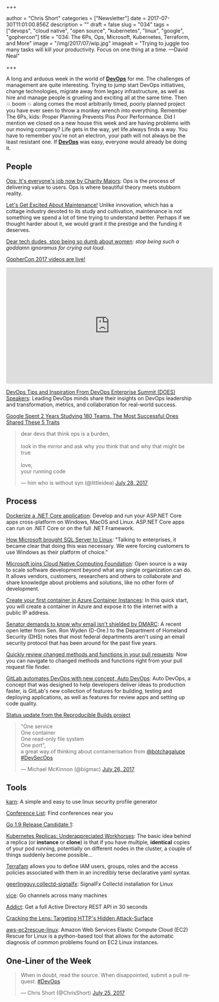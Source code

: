 +++

author = "Chris Short"
categories = ["Newsletter"]
date = 2017-07-30T11:01:00.856Z
description = ""
draft = false
slug = "034"
tags = ["devops", "cloud native", "open source", "kubernetes", "linux", "google", "gophercon"]
title = "034: The 6Ps, Ops, Microsoft, Kubernetes, Terraform, and More"
image = "/img/2017/07/wip.jpg"
imagealt = "Trying to juggle too many tasks will kill your productivity. Focus on one thing at a time. —David Neal"

+++

A long and arduous week in the world of [**DevOps**](https://devopsish.com) for me. The challenges of management are quite interesting. Trying to jump start DevOps initiatives, change technologies, migrate away from legacy infrastructure, as well as hire and manage people is grueling and exciting all at the same time. Then 💥 boom 💥 along comes the most arbitrarily timed, poorly planned project you have ever seen to throw a monkey wrench into everything. Remember The 6Ps, kids: Proper Planning Prevents Piss Poor Performance. Did I mention we closed on a new house this week and are having problems with our moving company? Life gets in the way, yet life always finds a way. You have to remember you're not an electron, your path will not always be the least resistant one. If [**DevOps**](https://devopsish.com) was easy, everyone would already be doing it.

## People

[Ops: It's everyone's job now by Charity Majors](https://opensource.com/article/17/7/state-systems-administration): Ops is the process of delivering value to users. Ops is where beautiful theory meets stubborn reality.

[Let's Get Excited About Maintenance!](https://www.nytimes.com/2017/07/22/opinion/sunday/lets-get-excited-about-maintenance.html) Unlike innovation, which has a cottage industry devoted to its study and cultivation, maintenance is not something we spend a lot of time trying to understand better. Perhaps if we thought harder about it, we would grant it the prestige and the funding it deserves.

[Dear tech dudes, stop being so dumb about women](https://techcrunch.com/2017/07/23/dear-tech-dudes-stop-being-such-idiots-about-women/): *stop being such a goddamn ignoramus for crying out loud*.

[GopherCon 2017 videos are live!](https://twitter.com/GopherCon/status/889558591547600896)

<iframe width="560" height="315" src="https://www.youtube.com/embed/RW49puXPryg" frameborder="0" allow="autoplay; encrypted-media" allowfullscreen></iframe>

[DevOps Tips and Inspiration From DevOps Enterprise Summit (DOES) Speakers](https://dzone.com/articles/devops-tips-and-inspiration-from-devops-enterprise): Leading DevOps minds share their insights on DevOps leadership and transformation, metrics, and collaboration for real-world success.

[Google Spent 2 Years Studying 180 Teams. The Most Successful Ones Shared These 5 Traits](https://www.inc.com/michael-schneider/google-thought-they-knew-how-to-create-the-perfect.html)

<blockquote class="twitter-tweet" data-lang="en"><p lang="en" dir="ltr">dear devs that think ops is a burden,<br><br>look in the mirror and ask why you think that and why that might be true<br><br>love,<br>your running code</p>&mdash; him who is without syn (@littleidea) <a href="https://twitter.com/littleidea/status/891072671122731009?ref_src=twsrc%5Etfw">July 28, 2017</a></blockquote>
<script async src="https://platform.twitter.com/widgets.js" charset="utf-8"></script>

<p><script async src="//pagead2.googlesyndication.com/pagead/js/adsbygoogle.js"></script>
<ins class="adsbygoogle"
     style="display:block; text-align:center;"
     data-ad-layout="in-article"
     data-ad-format="fluid"
     data-ad-client="ca-pub-8972983586873269"
     data-ad-slot="9019534115"></ins>
<script>
     (adsbygoogle = window.adsbygoogle || []).push({});
</script></p>

## Process

[Dockerize a .NET Core application](https://docs.docker.com/engine/examples/dotnetcore/): Develop and run your ASP.NET Core apps cross-platform on Windows, MacOS and Linux. ASP.NET Core apps can run on .NET Core or on the full .NET Framework.

[How Microsoft brought SQL Server to Linux](https://techcrunch.com/2017/07/17/how-microsoft-brought-sql-server-to-linux/): "Talking to enterprises, it became clear that doing this was necessary. We were forcing customers to use Windows as their platform of choice."

[Microsoft joins Cloud Native Computing Foundation](https://azure.microsoft.com/en-us/blog/announcing-cncf/): Open source is a way to scale software development beyond what any single organization can do. It allows vendors, customers, researchers and others to collaborate and share knowledge about problems and solutions, like no other form of development.

[Create your first container in Azure Container Instances](https://docs.microsoft.com/en-us/azure/container-instances/container-instances-quickstart): In this quick start, you will create a container in Azure and expose it to the internet with a public IP address.

[Senator demands to know why email isn't shielded by DMARC](https://nakedsecurity.sophos.com/2017/07/25/us-government-email-still-not-using-a-key-security-tool-to-protect-users/): A recent open letter from Sen. Ron Wyden (D-Ore.) to the Department of Homeland Security (DHS) notes that most federal departments aren't using an email security protocol that has been around for the past five years.

[Quickly review changed methods and functions in your pull requests](https://github.com/blog/2407-quickly-review-changed-methods-and-functions-in-your-pull-requests): Now you can navigate to changed methods and functions right from your pull request file finder.

[GitLab automates DevOps with new concept, Auto DevOps](http://sdtimes.com/gitlab-automates-devops-new-concept-auto-devops/): Auto DevOps, a concept that was designed to help developers deliver ideas to production faster, is GitLab's new collection of features for building, testing and deploying applications, as well as features for review apps and setting up code quality.

[Status update from the Reproducible Builds project](https://lists.debian.org/debian-devel-announce/2017/07/msg00004.html)

<blockquote class="twitter-tweet" data-lang="en"><p lang="en" dir="ltr">&quot;One service<br>One container<br>One read-only file system<br>One port&quot;,<br>a great way of thinking about containerisation from <a href="https://twitter.com/botchagalupe?ref_src=twsrc%5Etfw">@botchagalupe</a> <a href="https://twitter.com/hashtag/DevSecOps?src=hash&amp;ref_src=twsrc%5Etfw">#DevSecOps</a></p>&mdash; Michael McKinnon (@bigmac) <a href="https://twitter.com/bigmac/status/890155828841398273?ref_src=twsrc%5Etfw">July 26, 2017</a></blockquote>
<script async src="https://platform.twitter.com/widgets.js" charset="utf-8"></script>

<script async src="//pagead2.googlesyndication.com/pagead/js/adsbygoogle.js"></script>
<!-- devopsish.com Responsive -->
<ins class="adsbygoogle"
     style="display:block"
     data-ad-client="ca-pub-8972983586873269"
     data-ad-slot="4977359089"
     data-ad-format="auto"></ins>
<script>
(adsbygoogle = window.adsbygoogle || []).push({});
</script>

## Tools

[karn](https://github.com/GrantSeltzer/karn): A simple and easy to use linux security profile generator

[Conference List](https://conferencelist.co/): Find conferences near you

[Go 1.9 Release Candidate 1](https://groups.google.com/forum/#!topic/golang-nuts/AvJ6FHZCiYQ):

[Kubernetes Replicas: Underappreciated Workhorses](https://blog.openshift.com/kubernetes-replicas-appreciated-workhorses/): The basic idea behind a replica (or **instance** or **clone**) is that if you have multiple, **identical** copies of your pod running, potentially on different nodes in the cluster, a couple of things suddenly become possible...

[Terrafam](https://medium.com/@alsmola/iam-simply-with-terrafam-c436241c4054) allows you to define IAM users, groups, roles and the access policies associated with them in an incredibly terse declarative yaml syntax.

[geerlingguy.collectd-signalfx](https://galaxy.ansible.com/geerlingguy/collectd-signalfx/): SignalFx Collectd installation for Linux

[vice](https://medium.com/@matryer/introducing-vice-go-channels-across-many-machines-bcac1147d7e2): Go channels across many machines

[Addict](https://github.com/dthree/addict): Get a full Active Directory REST API in 30 seconds

[Cracking the Lens: Targeting HTTP's Hidden Attack-Surface](http://blog.portswigger.net/2017/07/cracking-lens-targeting-https-hidden.html)

[aws-ec2rescue-linux](https://github.com/awslabs/aws-ec2rescue-linux): Amazon Web Services Elastic Compute Cloud (EC2) Rescue for Linux is a python-based tool that allows for the automatic diagnosis of common problems found on EC2 Linux instances.

## One-Liner of the Week

<blockquote class="twitter-tweet" data-lang="en"><p lang="en" dir="ltr">When in doubt, read the source. When disappointed, submit a pull request. <a href="https://twitter.com/hashtag/DevOps?src=hash&amp;ref_src=twsrc%5Etfw">#DevOps</a></p>&mdash; Chris Short (@ChrisShort) <a href="https://twitter.com/ChrisShort/status/889644081093255168?ref_src=twsrc%5Etfw">July 25, 2017</a></blockquote>
<script async src="https://platform.twitter.com/widgets.js" charset="utf-8"></script>
